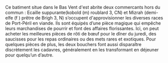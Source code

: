 Ce batiment situe dans le Bas Vent d'est abrite deux commercants hors du commun : Ecaille suppurante(kobold (m) roublard 3, CN) et Mizrah (demi- elfe (f ) prêtre de Brigh 3, N) s’occupent d'approvisionner les diverses races de Port-Péril en viande. Ils sont équipés d’une pièce magique qui empêche leurs marchandises de pourrir et font des affaires florissantes. Ici, on peut acheter les meilleures pièces de rôti de bœuf pour le dîner du juredi, des saucisses pour les repas ordinaires ou des mets rares et exotiques. Pour quelques pièces de plus, les deux bouchers font aussi disparaître discrètement les cadavres, généralement en les transformant en déjeuner pour quelqu’un d’autre.